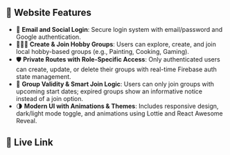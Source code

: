 ## 🌟 Website Features

- 🔐 **Email and Social Login**: Secure login system with email/password and Google authentication.
- 🧑‍🤝‍🧑 **Create & Join Hobby Groups**: Users can explore, create, and join local hobby-based groups (e.g., Painting, Cooking, Gaming).
- 🛡️ **Private Routes with Role-Specific Access**: Only authenticated users can create, update, or delete their groups with real-time Firebase auth state management.
- 📅 **Group Validity & Smart Join Logic**: Users can only join groups with upcoming start dates; expired groups show an informative notice instead of a join option.
- 🌗 **Modern UI with Animations & Themes**: Includes responsive design, dark/light mode toggle, and animations using Lottie and React Awesome Reveal.

## 🌟 Live Link